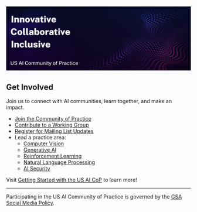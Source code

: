 ![US AI Community of Practice: Innovative. Collaborative. Inclusive.](https://github.com/usaicop/.github/blob/main/profile/AI-COP-profile.jpg) 

## Get Involved

Join us to connect with AI communities, learn together, and make an impact.

* [Join the Community of Practice](https://github.com/usaicop/Knowledge-Base)
* [Contribute to a Working Group](https://github.com/usaicop/Knowledge-Base)
* [Register for Mailing List Updates](https://coe.gsa.gov/communities/ai.html#join-cop)
* Lead a practice area:
  * [Computer Vision](https://github.com/usaicop/Computer-Vision-Practice-Area)
  * [Generative AI](https://github.com/usaicop/Generative-AI-Practice-Area)
  * [Reinforcement Learning](https://github.com/usaicop/Reinforcement-Learning-Practice-Area)
  * [Natural Language Processing](https://github.com/usaicop/Natural-Language-Processing-Practice-Area)
  * [AI Security](https://github.com/usaicop/AI-Security-Practice-Area)

Visit [Getting Started with the US AI CoP](https://github.com/usaicop/Knowledge-Base) to learn more!


----

Participating in the US AI Community of Practice is governed by the [GSA Social Media Policy](https://www.gsa.gov/directives-library/gsa-social-media-policy-2). 
